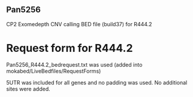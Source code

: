 ## Pan5256

CP2 Exomedepth CNV calling BED file (build37) for R444.2

# Request form for R444.2
Pan5256_R444.2_bedrequest.txt was used  (added into mokabed/LiveBedfiles/RequestForms)

5UTR was included for all genes and no padding was used. No additional sites were added. 